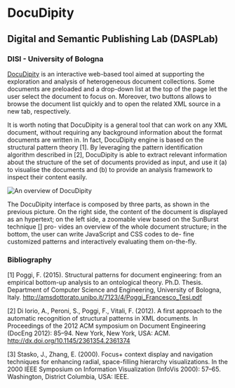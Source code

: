 # DocuDipity

## Digital and Semantic Publishing Lab (DASPLab)

### DISI - University of Bologna

[DocuDipity](http://eelst.cs.unibo.it/docudipity/) is an interactive web-based tool aimed at supporting the exploration and analysis of heterogeneous document collections. Some documents are preloaded and a drop-down list at the top of the page let the user select the document to focus on. Moreover, two buttons allows to browse the document list quickly and to open the related XML source in a new tab, respectively. 

It is worth noting that DocuDipity is a general tool that can work on any XML document, without requiring any background information about the format documents are written in. In fact, DocuDipity engine is based on the structural pattern theory [1]. By leveraging the pattern identification algorithm described in [2], DocuDipity is able to extract relevant information about the structure of the set of documents provided as input, and use it (a) to visualise the documents and (b) to provide an analysis framework to inspect their content easily.

![An overview of DocuDipity](http://url/to/img.png)

The DocuDipity interface is composed by three parts, as shown in the previous picture. On the right side, the content of the document is displayed as an hypertext; on the left side, a zoomable view based on the SunBurst technique [] pro-
vides an overview of the whole document structure; in the bottom, the user can write JavaScript and CSS codes to de-
fine customized patterns and interactively evaluating them on-the-fly.


### Bibliography

[1] Poggi, F. (2015). Structural patterns for document engineering: from an empirical bottom-up analysis to an ontological theory. Ph.D. Thesis. Department of Computer Science and Engineering, University of Bologna, Italy. http://amsdottorato.unibo.it/7123/4/Poggi_Francesco_Tesi.pdf

[2] Di Iorio, A., Peroni, S., Poggi, F., Vitali, F. (2012). A first approach to the automatic recognition of structural patterns in XML documents. In Proceedings of the 2012 ACM symposium on Document Engineering (DocEng 2012): 85–94. New York, New York, USA: ACM. http://dx.doi.org/10.1145/2361354.2361374

[3] Stasko, J., Zhang, E. (2000). Focus+ context display and navigation techniques for enhancing radial, space-filling hierarchy visualizations. In the 2000 IEEE Symposium on Information Visualization (InfoVis 2000): 57–65. Washington, District Columbia, USA: IEEE.



